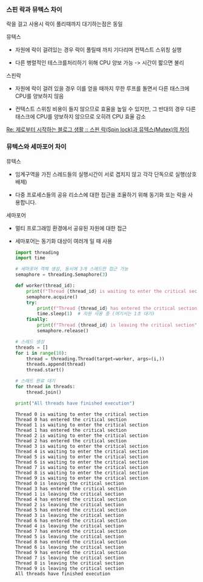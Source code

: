 ### 스핀 락과 뮤텍스 차이

락을 걸고 사용시 락이 풀리때까지 대기하는점은 동일

뮤텍스

- 자원에 락이 걸려있는 경우 락이 풀릴때 까지 기다리며 컨텍스트 스위칭 실행

- 다른 병렬적인 테스크를처리하기 위해 CPU 양보 가능 -> 시간이 짧으면 불리

스핀락

- 자원에 락이 걸려 있을 경우 이를 얻을 때까지 무한 루프를 돌면서 다른 태스크에 CPU를 양보하지 않음

- 컨텍스트 스위칭 비용이 들지 않으므로 효율을 높일 수 있지만, 그 반대의 경우 다른 태스크에 CPU를 양보하지 않으므로 오히려 CPU 효율 감소

[Re: 제로부터 시작하는 블로그 생활 :: 스핀 락(Spin lock)과 뮤텍스(Mutex)의 차이](https://5kyc1ad.tistory.com/276)

### 뮤텍스와 세마포어 차이

뮤텍스

- 임계구역을 가진 스레드들의 실행시간이 서로 겹치지 않고 각각 단독으로 실행(상호배제)

- 다중 프로세스들의 공유 리소스에 대한 접근을 조율하기 위해 동기화 또는 락을 사용합니다.

세마포어

- 멀티 프로그래밍 환경에서 공유된 자원에 대한 접근

- 세마포어는 동기화 대상이 여러개 일 때 사용
  
  ```py
  import threading
  import time
  
  # 세마포어 객체 생성, 동시에 3개 스레드만 접근 가능
  semaphore = threading.Semaphore(3)
  
  def worker(thread_id):
      print(f"Thread {thread_id} is waiting to enter the critical section")
      semaphore.acquire()
      try:
          print(f"Thread {thread_id} has entered the critical section")
          time.sleep(1)  # 자원 사용 중 (여기서는 1초 대기)
      finally:
          print(f"Thread {thread_id} is leaving the critical section")
          semaphore.release()
  
  # 스레드 생성
  threads = []
  for i in range(10):
      thread = threading.Thread(target=worker, args=(i,))
      threads.append(thread)
      thread.start()
  
  # 스레드 완료 대기
  for thread in threads:
      thread.join()
  
  print("All threads have finished execution")
  ```
  
  ```
  Thread 0 is waiting to enter the critical section
  Thread 0 has entered the critical section
  Thread 1 is waiting to enter the critical section
  Thread 1 has entered the critical section
  Thread 2 is waiting to enter the critical section
  Thread 2 has entered the critical section
  Thread 3 is waiting to enter the critical section
  Thread 4 is waiting to enter the critical section
  Thread 5 is waiting to enter the critical section
  Thread 6 is waiting to enter the critical section
  Thread 7 is waiting to enter the critical section
  Thread 8 is waiting to enter the critical section
  Thread 9 is waiting to enter the critical section
  Thread 0 is leaving the critical section
  Thread 3 has entered the critical section
  Thread 1 is leaving the critical section
  Thread 4 has entered the critical section
  Thread 2 is leaving the critical section
  Thread 5 has entered the critical section
  Thread 3 is leaving the critical section
  Thread 6 has entered the critical section
  Thread 4 is leaving the critical section
  Thread 7 has entered the critical section
  Thread 5 is leaving the critical section
  Thread 8 has entered the critical section
  Thread 6 is leaving the critical section
  Thread 9 has entered the critical section
  Thread 7 is leaving the critical section
  Thread 8 is leaving the critical section
  Thread 9 is leaving the critical section
  All threads have finished execution
  ```
